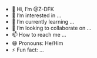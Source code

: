 - 👋 Hi, I’m @Z-DFK
- 👀 I’m interested in ...
- 🌱 I’m currently learning ...
- 💞️ I’m looking to collaborate on ...
- 📫 How to reach me ...
- 😄 Pronouns: He/Him
- ⚡ Fun fact: ...

<!---
Z-DFK/Z-DFK is a ✨ special ✨ repository because its `README.md` (this file) appears on your GitHub profile.
You can click the Preview link to take a look at your changes.
--->
